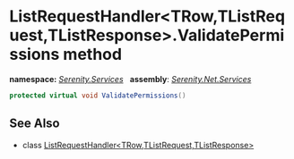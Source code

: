 # ListRequestHandler&lt;TRow,TListRequest,TListResponse&gt;.ValidatePermissions method
**namespace:** *[Serenity.Services](../../README.md#serenity.services-namespace)*   **assembly**: *[Serenity.Net.Services](../../README.md)*

```csharp
protected virtual void ValidatePermissions()
```

## See Also

* class [ListRequestHandler&lt;TRow,TListRequest,TListResponse&gt;](../ListRequestHandler-3.md)